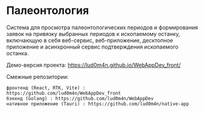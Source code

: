 # Палеонтология

Система для просмотра палеонтологических периодов и формирования заявок на привязку выбранных периодов к ископаемому останку, включающую в себя веб-сервис, веб-приложение, десктопное приложение и асинхронный сервис подтверждения ископаемого останка.

Демо-версия проекта: https://lud0m4n.github.io/WebAppDev_front/

Смежные репозитории:

    фронтенд (React, RTK, Vite) : https://github.com/lud0m4n/WebAppDev_front
    бэкенд (Golang) : https://github.com/lud0m4n/WebAppDev
    нативное приложение (Tauri) : https://github.com/lud0m4n/native-app
